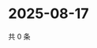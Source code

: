 # 2025-08-17

共 0 条

<!-- BEGIN ZHIHUVIDEO -->
<!-- 最后更新时间 Sun Aug 17 2025 21:22:00 GMT+0800 (China Standard Time) -->

<!-- END ZHIHUVIDEO -->
